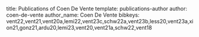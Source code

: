 title: Publications of Coen De Vente
template: publications-author
author: coen-de-vente
author_name: Coen De Vente
bibkeys: vent22,vent21,vent20a,lemi22,vent23c,schw22a,vent23b,less20,vent23a,xion21,gonz21,ardu20,lemi23,vent20,vent21a,schw22,vent18